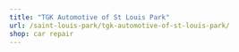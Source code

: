 ```yaml
---
title: "TGK Automotive of St Louis Park"
url: /saint-louis-park/tgk-automotive-of-st-louis-park/
shop: car repair
---
```

